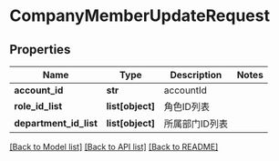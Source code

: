 # CompanyMemberUpdateRequest

## Properties
Name | Type | Description | Notes
------------ | ------------- | ------------- | -------------
**account_id** | **str** | accountId | 
**role_id_list** | **list[object]** | 角色ID列表 | 
**department_id_list** | **list[object]** | 所属部门ID列表 | 

[[Back to Model list]](../README.md#documentation-for-models) [[Back to API list]](../README.md#documentation-for-api-endpoints) [[Back to README]](../README.md)

